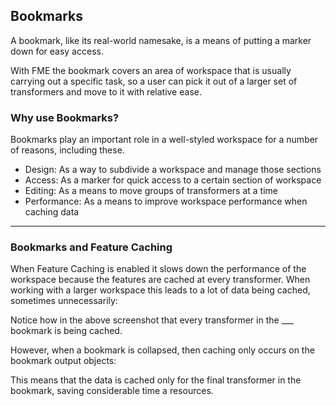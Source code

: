 ## Bookmarks ##

A bookmark, like its real-world namesake, is a means of putting a marker down for easy access.

With FME the bookmark covers an area of workspace that is usually carrying out a specific task, so a user can pick it out of a larger set of transformers and move to it with relative ease.

### Why use Bookmarks? ###
Bookmarks play an important role in a well-styled workspace for a number of reasons, including these.
- Design: As a way to subdivide a workspace and manage those sections
- Access: As a marker for quick access to a certain section of workspace
- Editing: As a means to move groups of transformers at a time
- Performance: As a means to improve workspace performance when caching data

---

### Bookmarks and Feature Caching ###

When Feature Caching is enabled it slows down the performance of the workspace because the features are cached at every transformer. When working with a larger workspace this leads to a lot of data being cached, sometimes unnecessarily:

<!-- screenshot -->

Notice how in the above screenshot that every transformer in the ___ bookmark is being cached.

However, when a bookmark is collapsed, then caching only occurs on the bookmark output objects:

<!-- screenshot-->

This means that the data is cached only for the final transformer in the bookmark, saving considerable time a resources. 


